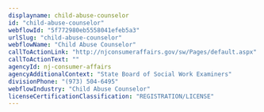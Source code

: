 ```yaml
---
displayname: child-abuse-counselor
id: "child-abuse-counselor"
webflowId: "5f772980eb5558041efeb5a3"
urlSlug: "child-abuse-counselor"
webflowName: "Child Abuse Counselor"
callToActionLink: "http://njconsumeraffairs.gov/sw/Pages/default.aspx"
callToActionText: ""
agencyId: nj-consumer-affairs
agencyAdditionalContext: "State Board of Social Work Examiners"
divisionPhone: "(973) 504-6495"
webflowIndustry: "Child Abuse Counselor"
licenseCertificationClassification: "REGISTRATION/LICENSE"
---
```

